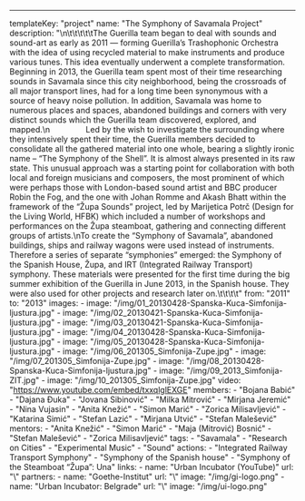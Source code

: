 ---
  templateKey: "project"
  name: "The Symphony of Savamala Project"
  description: "\n\t\t\t\t\tThe Guerilla team began to deal with sounds and sound-art as early as 2011 — forming Guerilla’s Trashophonic Orchestra with the idea of using recycled material to make instruments and produce various tunes. This idea eventually underwent a complete transformation. Beginning in 2013, the Guerilla team spent most of their time researching sounds in Savamala since this city neighborhood, being the crossroads of all major transport lines, had for a long time been synonymous with a source of heavy noise pollution. In addition, Savamala was home to numerous places and spaces, abandoned buildings and corners with very distinct sounds which the Guerilla team discovered, explored, and mapped.\n                Led by the wish to investigate the surrounding where they intensively spent their time, the Guerilla members decided to consolidate all the gathered material into one whole, bearing a slightly ironic name – “The Symphony of the Shell”. It is almost always presented in its raw state. This unusual approach was a starting point for collaboration with both local and foreign musicians and composers, the most prominent of which were perhaps those with London-based sound artist and BBC producer Robin the Fog, and the one with Johan Romme and Akash Bhatt within the framework of the “Župa Sounds” project, led by Marijetica Potrč (Design for the Living World, HFBK) which included a number of workshops and performances on the Župa steamboat, gathering and connecting different groups of artists.\n​To create the “Symphony of Savamala”, abandoned buildings, ships and railway wagons were used instead of instruments. Therefore a series of separate “symphonies” emerged: the Symphony of the Spanish House, Župa, and IRT (Integrated Railway Transport) symphony. These materials were presented for the first time during the big summer exhibition of the Guerilla in June 2013, in the Spanish house. They were also used for other projects and research later on.\t\t\t\t"
  from: "2011"
  to: "2013"
  images: 
    - 
      image: "/img/01_20130428-Spanska-Kuca-Simfonija-ljustura.jpg"
    - 
      image: "/img/02_20130421-Spanska-Kuca-Simfonija-ljustura.jpg"
    - 
      image: "/img/03_20130421-Spanska-Kuca-Simfonija-ljustura.jpg"
    - 
      image: "/img/04_20130428-Spanska-Kuca-Simfonija-ljustura.jpg"
    - 
      image: "/img/05_20130428-Spanska-Kuca-Simfonija-ljustura.jpg"
    - 
      image: "/img/06_201305_Simfonija-Zupe.jpg"
    - 
      image: "/img/07_201305_Simfonija-Zupe.jpg"
    - 
      image: "/img/08_20130428-Spanska-Kuca-Simfonija-ljustura.jpg"
    - 
      image: "/img/09_2013_Simfonija-ZIT.jpg"
    - 
      image: "/img/10_201305_Simfonija-Zupe.jpg"
  video: "https://www.youtube.com/embed/txxqlglEXGE"
  members: 
    - "Bojana Babić"
    - "Dajana Đuka"
    - "Jovana Sibinović"
    - "Milka Mitrović"
    - "Mirjana Jeremić"
    - "Nina Vujasin"
    - "Anita Knežić"
    - "Simon Marić"
    - "Zorica Milisavljević"
    - "Katarina Simić"
    - "Stefan Lazić"
    - "Mirjana Utvić"
    - "Stefan Malešević"
  mentors: 
    - "Anita Knežić"
    - "Simon Marić"
    - "Maja (Mitrović) Bosnić"
    - "Stefan Malešević"
    - "Zorica Milisavljević"
  tags: 
    - "Savamala"
    - "Research on Cities"
    - "Experimental Music"
    - "Sound"
  actions: 
    - "Integrated Railway Transport Symphony"
    - "Symphony of the Spanish house"
    - "Symphony of the Steamboat “Župa”: Una"
  links: 
    - 
      name: "Urban Incubator (YouTube)"
      url: "\\"
  partners: 
    - 
      name: "Goethe-Institut"
      url: "\\"
      image: "/img/gi-logo.png"
    - 
      name: "Urban Incubator: Belgrade"
      url: "\\"
      image: "/img/ui-logo.png"
